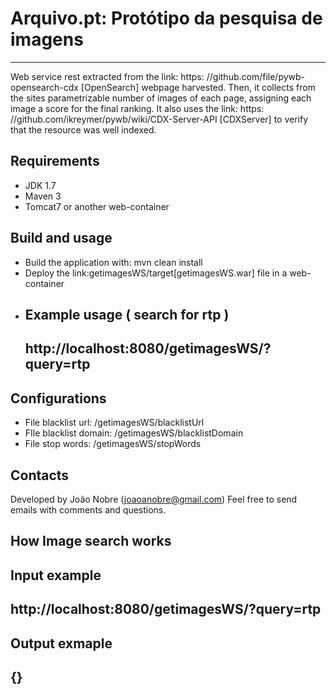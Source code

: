 # Arquivo.pt: Protótipo da pesquisa de imagens
---
Web service rest extracted from the link: https: //github.com/file/pywb-opensearch-cdx [OpenSearch] webpage harvested. Then, it collects from the sites parametrizable number of images of each page, assigning each image a score for the final ranking. It also uses the link: https: //github.com/ikreymer/pywb/wiki/CDX-Server-API [CDXServer] to verify that the resource was well indexed.

## Requirements
* JDK 1.7
* Maven 3
* Tomcat7 or another web-container

## Build and usage
* Build the application with: mvn clean install
* Deploy the link:getimagesWS/target[getimagesWS.war] file in a web-container
* Example usage ( search for **rtp** )
	----
	http://localhost:8080/getimagesWS/?query=rtp 
	----

## Configurations
* File blacklist url: /getimagesWS/blacklistUrl
* FIle blacklist domain: /getimagesWS/blacklistDomain
* File stop words: /getimagesWS/stopWords
	 
## Contacts
Developed by João Nobre (joaoanobre@gmail.com) 
Feel free to send emails with comments and questions.

## How Image search works
Input example
----
http://localhost:8080/getimagesWS/?query=rtp 
----

Output exmaple
----
{}
----


    




